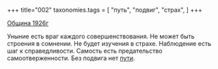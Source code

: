 +++
title="002"
taxonomies.tags = [
 "путь",
 "подвиг",
 "страх",
]
+++

[Община 1926г](/agni/1926)

Уныние есть враг каждого совершенствования. Не может быть строения в сомнении. Не будет изучения в страхе. Наблюдение есть шаг к справедливости. Самость есть предательство самоотверженности. Без подвига нет [пути](/tags/путь).   

